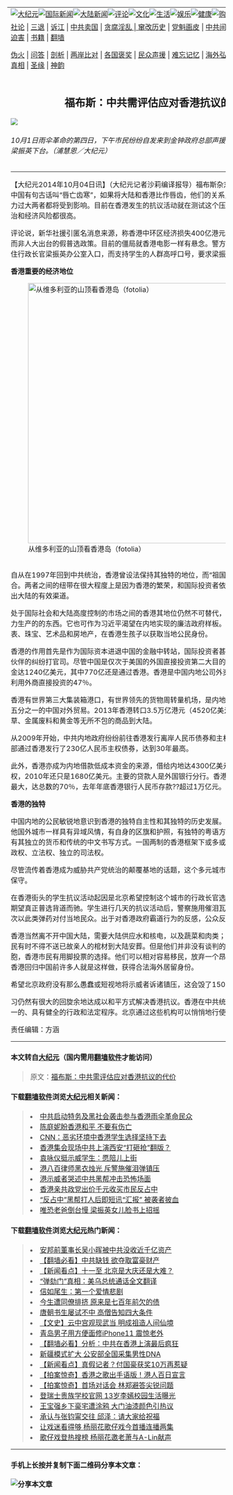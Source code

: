 <a name="1" id="1" target="_blank"></a><span id="1"></span>
<table border="0"><tr><td colspan="2" VALIGN=TOP><a href="https://github.com/asdfghy6/djy/blob/master/gb/nsc413.md#1"><img src="https://raw.githubusercontent.com/asdfghy6/1/master/t/djy/1.jpg" title="大纪元"></a><a href="https://github.com/asdfghy6/djy/blob/master/gb/n24hr.md#1"><img src="https://raw.githubusercontent.com/asdfghy6/1/master/t/djy/3.jpg" title="国际新闻"></a><a href="https://github.com/asdfghy6/djy/blob/master/gb/nsc413.md#1"><img src="https://raw.githubusercontent.com/asdfghy6/1/master/t/djy/4.jpg" title="大陆新闻"></a><a href="https://github.com/asdfghy6/djy/blob/master/gb/news392.md#1"><img src="https://raw.githubusercontent.com/asdfghy6/1/master/t/djy/5.jpg" title="评论"></a><a href="https://github.com/asdfghy6/djy/blob/master/gb/news2007.md#1"><img src="https://raw.githubusercontent.com/asdfghy6/1/master/t/djy/6.jpg" title="文化"></a><a href="https://github.com/asdfghy6/djy/blob/master/gb/news2008.md#1"><img src="https://raw.githubusercontent.com/asdfghy6/1/master/t/djy/7.jpg" title="生活"></a><a href="https://github.com/asdfghy6/djy/blob/master/gb/ncyule.md#1"><img src="https://raw.githubusercontent.com/asdfghy6/1/master/t/djy/8.jpg" title="娱乐"></a><a href="https://github.com/asdfghy6/djy/blob/master/gb/nsc1002.md#1"><img src="https://raw.githubusercontent.com/asdfghy6/1/master/t/djy/9.jpg" title="健康"><a href="https://www.youlucky.com"><img src="https://raw.githubusercontent.com/asdfghy6/1/master/t/djy/10.jpg" title="购物"></a><a href="https://www.supportepoch.org/donation?utm_medium=epochtimes&utm_source=referral&utm_campaign=donate_button_djyhomepage"><img src="https://raw.githubusercontent.com/asdfghy6/1/master/t/djy/12.jpg" title="捐款"></a></td></tr>
<tr><td colspan="2" VALIGN=TOP><a target="_blank" href="https://git.io/fjCRf">社论</a> | <a target="_blank" href="https://github.com/asdfghy6/djy/blob/master/gb/nf5657.md#1">三退</a> | <a target="_blank" href="https://github.com/asdfghy6/djy/blob/master/gb/nf6123.md#1">诉江</a> | <a target="_blank" href="https://github.com/asdfghy6/djy/blob/master/gb/nf1176117.md#1">中共卖国</a> | <a target="_blank" href="https://github.com/asdfghy6/djy/blob/master/gb/nf5773.md#1">贪腐淫乱 | <a target="_blank" href="https://github.com/asdfghy6/djy/blob/master/gb/nf1176115.md#1">窜改历史</a> | <a target="_blank" href="https://github.com/asdfghy6/djy/blob/master/gb/nf1176107.md#1">党魁画皮</a> | <a target="_blank" href="https://github.com/asdfghy6/djy/blob/master/gb/nf1320400.md#1">中共间谍</a> | <a target="_blank" href="https://github.com/asdfghy6/djy/blob/master/gb/nf1176114.md#1">破坏传统</a> | <a target="_blank" href="https://github.com/asdfghy6/djy/blob/master/gb/nf5287.md#1">恶贯满盈</a> | <a target="_blank" href="https://github.com/asdfghy6/djy/blob/master/gb/ncid278.md#1">人权</a> | <a target="_blank" href="https://github.com/asdfghy6/djy/blob/master/gb/nf1176111.md#1">迫害</a> | <a target="_blank" href="https://github.com/asdfghy6/djy/blob/master/gb/nf1235328.md#1">书籍</a> | <a target="_blank" href="https://github.com/asdfghy6/fq/blob/master/README.md?zsrh#1">翻墙</a></p><p><a target="_blank" href="https://github.com/asdfghy6/djy/blob/master/gb/nf5562.md#1">伪火</a> | <a target="_blank" href="https://github.com/asdfghy6/djy/blob/master/gb/nf4378.md#1">问答</a> | <a target="_blank" href="https://github.com/asdfghy6/djy/blob/master/gb/nf5792.md#1">剖析</a> | <a target="_blank" href="https://github.com/asdfghy6/djy/blob/master/gb/nf5735.md#1">两岸比对</a> | <a target="_blank" href="https://github.com/asdfghy6/djy/blob/master/gb/nf6119.md#1">各国褒奖</a> | <a target="_blank" href="https://github.com/asdfghy6/djy/blob/master/gb/nf6120.md#1">民众声援</a> | <a target="_blank" href="https://github.com/asdfghy6/djy/blob/master/gb/nf1188594.md#1">难忘记忆</a> | <a target="_blank" href="https://github.com/asdfghy6/djy/blob/master/gb/nf3180.md#1">海外弘传</a> | <a target="_blank" href="https://github.com/asdfghy6/djy/blob/master/gb/nf5410.md#1">万人上访</a> | <a target="_blank" href="https://github.com/asdfghy6/ntdtv/blob/master/gb/prog1530_1.md#1">和平抗议</a> | <a target="_blank" href="https://github.com/asdfghy6/djy/blob/master/gb/nf4386.md#1">支持</a> | <a target="_blank" href="https://github.com/asdfghy6/djy/blob/master/gb/nf4389.md#1">真相</a> | <a target="_blank" href="https://github.com/asdfghy6/djy/blob/master/gb/nf5790.md#1">圣缘</a> | <a target="_blank" href="https://github.com/asdfghy6/djy/blob/master/gb/nf4786.md#1">神韵</a></td></tr>
<tr><td VALIGN=TOP width="626"><h2 align=center>福布斯：中共需评估应对香港抗议的代价</h2>
<img src="http://i.epochtimes.com/assets/uploads/2014/10/141001083114100615-600x400.jpg" />
<h6>10月1日雨伞革命的第四日，下午市民纷纷自发来到金钟政府总部声援留守的学生，并留言要求梁振英下台。（浦慧恩／大纪元）
</h6>
<hr>
<p>【大纪元2014年10月04日讯】（大纪元记者沙莉编译报导）福布斯杂志10月3日发表评论说，中国有句古话叫“唇亡齿寒”，如果将大陆和香港比作唇齿，他们的关系只能承受有限的压力，压力过大两者都将受到影响。目前在香港发生的抗议活动就在测试这个压力极限，它对中港两方政治和经济风险都很高。</p>
<p>评论说，新华社援引匿名消息来源，称香港中环区经济损失400亿港元，并把它归因于学生抗议而非人大出台的假普选政策。目前的僵局就香港电影一样有悬念。警方紧张地守卫路障，学生挡住行政长官梁振英办公室入口，而支持学生的人群高呼口号，要求梁振英辞职。 </p>
<p><B>香港重要的经济地位</B><br />
	<figure id="attachment_5776621" style="width: 600px" class="wp-caption aligncenter"><img src="http://i.epochtimes.com/assets/uploads/2014/10/1409300914392483-600x400.jpg" alt="从维多利亚的山顶看香港岛（fotolia）" title="从维多利亚的山顶看香港岛（fotolia）" width="600" b="400"
	class="size-large wp-image-5776621" /></a><figcaption class="wp-caption-text">从维多利亚的山顶看香港岛（fotolia）</figcaption></figure><br />自从在1997年回到中共统治，香港曾设法保持其独特的地位，而“祖国”已经忍不住要加强它的融合。两者之间的纽带在很大程度上是因为香港的繁荣，和国际投资者依赖香港作为资金和货物进出大陆的有效渠道。</p>
<p>处于国际社会和大陆高度控制的市场之间的香港其地位仍然不可替代，它提供中国需要但没有能力生产的的东西。它也可作为习近平渴望在内地实现的廉洁政府样板。内地人则涌向香港购买手表、珠宝、艺术品和房地产，在香港生孩子以获取当地公民身份。</p>
<p>香港的作用首先是作为国际资本进退中国的金融中转站，国际投资者甚至在香港就其与内地合作伙伴的纠纷打官司。尽管中国是仅次于美国的外国直接投资第二大目的地，2013年流入中国资金达1240亿美元，其中770亿还是通过香港。香港是中国内地公司外资最大单一来源，<a href="https://github.com/asdfghy6/djy/blob/master/gb/tag/%E5%8D%A0%E4%B8%AD.md">占中</a>国利用外商直接投资的47％。</p>
<p>香港有世界第三大集装箱港口，有世界领先的货物周转量机场，是内地最重要的转口港，处理约五分之一的中国对外贸易。2013年香港转口3.5万亿港元（4520亿美元）的电子、机械到烟草、金属废料和黄金等无所不包的商品到大陆。</p>
<p>从2009年开始，中共内地政府纷纷前往香港发行离岸人民币债券和主权债券。去年，中国财政部通过香港发行了230亿人民币主权债券，达到30年最高。</p>
<p>此外，香港亦成为内地借款低成本资金的来源，借给内地达4300亿美元，包括非银行和银行债权，2010年还只是1680亿美元。主要的贷款人是外国银行分行。香港的离岸人民币流动资金池最大，达总数的70％，去年年底香港银行人民币存款??超过1万亿元。</p>
<p><B>香港的独特 </B></p>
<p>中国内地的公民敏锐地意识到香港的独特自主性和其独特的历史发展。对内地人来说，香港像其他国外城市一样具有异域风情，有自身的区旗和护照，有独特的粤语方言，有礼貌排队的习性，有其独立的货币和传统的中文书写方式。一国两制的香港框架下或多或少享受着“高度自治”的行政权、立法权、独立的司法权。</p>
<p>尽管流传着香港成为威胁共产党统治的颠覆基地的话题，这个多元城市的居民在一般情况下非常保守。</p>
<p>在香港街头的学生抗议活动起因是北京希望控制这个城市的行政长官选举，这与广大香港市民的期望真正普选背道而驰。学生进行几天的抗议活动后，警察施用催泪瓦斯。这是1967年以来首次以此类弹药对付当地民众。出于对香港政府霸道行为的反感，公众反对情绪爆发。</p>
<p>香港当然离不开中国大陆，需要大陆供应水和核电，以及蔬菜和肉类；由于土地不足，香港的居民有时不得不送已故亲人的棺材到大陆安葬。但是他们并非没有谈判的筹码。不像他们的大陆同胞，香港市民有用脚投票的选择。他们可以相对容易移民，放弃一个昂贵拥挤和嘈杂的城市。在香港回归中国前许多人就是这样做，获得合法海外居留身份。</p>
<p>希望北京政府没有那么愚蠢或短视地将示威者诉诸镇压，这会毁了150年才打开的国际门户。</p>
<p>习仍然有很大的回旋余地达成以和平方式解决香港抗议。香港在中共统治下的司法管辖区中是唯一的、具有健全的行政和法定程序。北京通过这些机构可以悄悄地行使其权力，和平解决谈判。 </p>
<p>责任编辑：方涵</p>
<hr>

#### 本文转自<a href="http://www.epochtimes.com">大纪元</a>（国内需用<a href="https://git.io/JesJV">翻墙软件</a>才能访问）
> 原文：<a href="http://www.epochtimes.com/gb/14/10/4/n4264269.htm">福布斯：中共需评估应对香港抗议的代价</a>
#### 下载<a href="https://git.io/JesJV">翻墙软件</a>浏览<a href="http://www.epochtimes.com">大纪元</a>相关新闻：
> <li><a href="http://www.epochtimes.com/gb/14/10/3/n4263515.htm">中共启动特务及黑社会袭击参与香港雨伞革命民众</a></li>
> <li><a href="http://www.epochtimes.com/gb/14/10/3/n4263859.htm">陈庭妮盼香港和平 不要有伤亡</a></li>
> <li><a href="http://www.epochtimes.com/gb/14/10/4/n4263916.htm">CNN：恶劣环境中香港学生选择坚持下去</a></li>
> <li><a href="http://www.epochtimes.com/gb/14/10/4/n4263926.htm">香港集会现场中共上演西安“打砸抢”翻版？</a></li>
> <li><a href="http://www.epochtimes.com/gb/14/10/4/n4263927.htm">袁咏仪挺示威学生：愿陪儿上街</a></li>
> <li><a href="http://www.epochtimes.com/gb/14/10/4/n4263924.htm">港八百律师黑衣烛光 斥警施催泪弹镇压</a></li>
> <li><a href="http://www.epochtimes.com/gb/14/10/4/n4263921.htm">港示威者哭述中共黑帮冲击恐怖场面</a></li>
> <li><a href="http://www.epochtimes.com/gb/14/10/4/n4263914.htm">香港亲共政党出价千元收买市民反占中</a></li>
> <li><a href="http://www.epochtimes.com/gb/14/10/3/n4263826.htm">“反占中”黑帮打人后即短讯“汇报” 被袭者披血</a></li>
> <li><a href="http://www.epochtimes.com/gb/14/10/4/n4263889.htm">唯恐老爸倒台慢 梁振英女儿脸书上招摇</a></li>

#### 下载<a href="https://git.io/JesJV">翻墙软件</a>浏览<a href="http://www.epochtimes.com">大纪元</a>热门新闻：
> <li><a href="http://www.epochtimes.com/gb/19/9/26/n11547317.htm">安邦前董事长吴小晖被中共没收近千亿资产</a></li>
> <li><a href="http://www.epochtimes.com/gb/19/9/25/n11546931.htm">【翻墙必看】中共缺钱 欲夺取富豪财产</a></li>
> <li><a href="http://www.epochtimes.com/gb/19/9/26/n11548856.htm">【新闻看点】十一至 北京是大庆还是大难？</a></li>
> <li><a href="http://www.epochtimes.com/gb/19/9/26/n11547303.htm">“弹劾门”真相：美乌总统通话全文翻译</a></li>
> <li><a href="http://www.epochtimes.com/gb/12/4/16/n3566971.htm">信如尾生：第一个爱情悲剧</a></li>
> <li><a href="http://www.epochtimes.com/gb/15/9/3/n4519621.htm">今生遭同僚排挤 原来是七百年前欠的债</a></li>
> <li><a href="http://www.epochtimes.com/gb/19/9/20/n11534314.htm">唐朝书生屡试不中 高僧告知四大条件</a></li>
> <li><a href="http://www.epochtimes.com/gb/16/7/1/n8056353.htm">【文史】云中宫观现武当 明成祖造人间仙境</a></li>
> <li><a href="http://www.epochtimes.com/gb/19/9/25/n11546708.htm">青岛男子用方便面修iPhone11 震惊老外</a></li>
> <li><a href="http://www.epochtimes.com/gb/19/9/25/n11545125.htm">【翻墙必看】分析：中共在香港上演最后疯狂</a></li>
> <li><a href="http://www.epochtimes.com/gb/19/9/25/n11546501.htm">新疆模式扩大 公安部全国采集男性DNA</a></li>
> <li><a href="http://www.epochtimes.com/gb/19/9/23/n11541603.htm">【新闻看点】真假记者？付国豪获奖10万再惹疑</a></li>
> <li><a href="http://www.epochtimes.com/gb/19/9/26/n11547040.htm">【拍案惊奇】香港之歌出手语版！港人百日宣言</a></li>
> <li><a href="http://www.epochtimes.com/gb/19/9/27/n11549383.htm">【拍案惊奇】首场对话会 林郑避答尖锐问题</a></li>
> <li><a href="http://www.epochtimes.com/gb/19/9/24/n11544222.htm">登瑞士贵族学校官网 13岁李嫣校园生活曝光</a></li>
> <li><a href="http://www.epochtimes.com/gb/19/9/24/n11544375.htm">王宝强乡下豪宅遭涂鸦 大门油漆颜色引热议</a></li>
> <li><a href="http://www.epochtimes.com/gb/19/9/25/n11545153.htm">承认与张钧甯交往 邱泽：请大家给祝福</a></li>
> <li><a href="http://www.epochtimes.com/gb/19/9/24/n11542872.htm">让戏迷看得够 杨丽花歌仔戏今首播连播两集</a></li>
> <li><a href="http://www.epochtimes.com/gb/19/9/25/n11545320.htm">歌仔戏登热搜榜 杨丽花邀老萧与A-Lin献声</a></li>
<hr>

#### 手机上长按并复制下面二维码分享本文章：<br><br><img src="http://www.hehaibao.com/qr/index.php?m=1&e=L&p=10&t=&d=https://github.com/asdfghy6/djy/blob/master/gb/14/10/4/n4264269.md%231" title="分享本文章"></td><td VALIGN=TOP><a href="https://github.com/asdfghy6/djy/blob/master/gb/16/1/21/n4622075.md?dfh#1" target="_blank"><img src="https://raw.githubusercontent.com/asdfghy6/djy/master/gb/300/wei-f1.jpg" title="中共的伪火骗局"  alt="中共的伪火骗局"></a><br><a href="https://github.com/asdfghy6/yh/blob/master/README.md?dfh#1" target="_blank"><img src="https://raw.githubusercontent.com/asdfghy6/djy/master/gb/300/yong-h.jpg" title="永恒的见证"  alt="永恒的见证"></a><br><a href="https://github.com/asdfghy6/djy/blob/master/gb/13/9/29/n3974789.md?dfh#1" target="_blank"><img src="https://raw.githubusercontent.com/asdfghy6/djy/master/gb/300/shang-lnz.jpg" title="善良女子被中共投男牢"  alt="善良女子被中共投男牢"></a><br><a href="https://github.com/asdfghy6/djy/blob/master/gb/16/3/16/n4663449.md?dfh#1" target="_blank"><img src="https://raw.githubusercontent.com/asdfghy6/djy/master/gb/300/huo-z3.jpg" title="警卫目击活摘器官"  alt="警卫目击活摘器官"></a><br><a href="https://github.com/asdfghy6/djy/blob/master/gb/16/8/7/n8177641.md?dfh#1" target="_blank"><img src="https://raw.githubusercontent.com/asdfghy6/djy/master/gb/300/huo-z4.jpg" title="证人描述活摘恐怖"  alt="证人描述活摘恐怖"></a><br><a href="https://github.com/asdfghy6/djy/blob/master/gb/10/4/19/n2881569.md?dfh#1" target="_blank"><img src="https://raw.githubusercontent.com/asdfghy6/djy/master/gb/300/huo-z1.jpg" title="揭开活摘器官黑幕"  alt="揭开活摘器官黑幕"></a><br><a href="https://github.com/asdfghy6/djy/blob/master/gb/10/11/7/n3077476.md?dfh#1" target="_blank"><img src="https://raw.githubusercontent.com/asdfghy6/djy/master/gb/300/ma-ks.jpg" title="马克思的成魔之路"  alt="马克思的成魔之路"></a><br><a href="https://github.com/asdfghy6/djy/blob/master/gb/14/6/9/n4173977.md?dfh#1" target="_blank"><img src="https://raw.githubusercontent.com/asdfghy6/djy/master/gb/300/chang-zs.jpg" title="藏字石 蕴天机"  alt="藏字石 蕴天机"></a><br><a href="https://github.com/asdfghy6/djy/blob/master/gb/18/5/10/n10381511.md?dfh#1" target="_blank"><img src="https://raw.githubusercontent.com/asdfghy6/djy/master/gb/300/st1.jpg" title="关注3亿人三退"  alt="关注3亿人三退"></a><br><a href="https://github.com/asdfghy6/djy/blob/master/gb/18/3/21/n10237682.md?dfh#1" target="_blank"><img src="https://raw.githubusercontent.com/asdfghy6/djy/master/gb/300/jie-t.jpg" title="解体中共复兴中华"  alt="解体中共复兴中华"></a><br><a href="https://github.com/asdfghy6/djy/blob/master/gb/9/2/9/n2422991.md?dfh#1" target="_blank"><img src="https://raw.githubusercontent.com/asdfghy6/djy/master/gb/300/gao-zs.jpg" title="中共迫害良心律师"  alt="中共迫害良心律师"></a><br><a href="https://github.com/asdfghy6/djy/blob/master/gb/18/12/9/n10900044.md?dfh#1" target="_blank"><img src="https://raw.githubusercontent.com/asdfghy6/djy/master/gb/300/sj1.jpg" title="303万人举报江泽民"  alt="303万人举报江泽民"></a><br><a href="https://github.com/asdfghy6/djy/blob/master/gb/18/8/28/n10672014.md?dfh#1" target="_blank"><img src="https://raw.githubusercontent.com/asdfghy6/djy/master/gb/300/sj2.jpg" title="这些官员为何起诉江泽民"  alt="这些官员为何起诉江泽民"></a><br><a href="https://github.com/asdfghy6/djy/blob/master/gb/8/12/18/n2367165.md?dfh#1" target="_blank"><img src="https://raw.githubusercontent.com/asdfghy6/djy/master/gb/300/liangan.jpg" title="海峡两岸的强烈对比"  alt="海峡两岸的强烈对比"></a><br><a href="https://github.com/asdfghy6/djy/blob/master/gb/15/5/5/n4427238.md?dfh#1" target="_blank"><img src="https://raw.githubusercontent.com/asdfghy6/djy/master/gb/300/jia-ndzl.jpg" title="加拿大总理的贺信"  alt="加拿大总理的贺信"></a><br><a href="https://github.com/asdfghy6/djy/blob/master/gb/11/6/17/n3289382.md?dfh#1" target="_blank"><img src="https://raw.githubusercontent.com/asdfghy6/djy/master/gb/300/xiao-wd.jpg" title="探寻真相兼听则明"  alt="探寻真相兼听则明"></a><br><a href="https://github.com/asdfghy6/djy/blob/master/gb/18/10/27/n10812623.md?dfh#1" target="_blank"><img src="https://raw.githubusercontent.com/asdfghy6/djy/master/gb/300/yindu.jpg" title="印度媒体报道东方"  alt="印度媒体报道东方"></a><br><a href="https://github.com/asdfghy6/djy/blob/master/gb/18/6/9/n10469652.md?dfh#1" target="_blank"><img src="https://raw.githubusercontent.com/asdfghy6/djy/master/gb/300/xie-j.jpg" title="不一样的海外校园"  alt="不一样的海外校园"></a><br><a href="https://github.com/asdfghy6/djy/blob/master/gb/7/4/5/n1669415.md?dfh#1" target="_blank"><img src="https://raw.githubusercontent.com/asdfghy6/djy/master/gb/300/li-up.jpg" title="从大师到徒弟的传奇"  alt="从大师到徒弟的传奇"></a><br><a href="https://github.com/asdfghy6/djy/blob/master/gb/17/5/26/n9191512.md?dfh#1" target="_blank"><img src="https://raw.githubusercontent.com/asdfghy6/djy/master/gb/300/zfl2.jpg" title="亿万人与东方一本奇书"  alt="亿万人与东方一本奇书"></a><br><a href="https://github.com/asdfghy6/djy/blob/master/gb/13/11/27/n4020290.md?dfh#1" target="_blank"><img src="https://raw.githubusercontent.com/asdfghy6/djy/master/gb/300/zhen-h.jpg" title="大陆见不到的震撼场面"  alt="大陆见不到的震撼场面"></a><br><a href="https://github.com/asdfghy6/djy/blob/master/gb/15/7/17/n4482910.md?dfh#1" target="_blank"><img src="https://raw.githubusercontent.com/asdfghy6/djy/master/gb/300/dalu-sk.jpg" title="人心向善 大陆当初盛况"  alt="人心向善 大陆当初盛况"></a><br><a href="https://github.com/asdfghy6/djy/blob/master/gb/9/10/15/n2689419.md?dfh#1" target="_blank"><img src="https://raw.githubusercontent.com/asdfghy6/djy/master/gb/300/zfl1.jpg" title="追寻真理 这书讲什么"  alt="追寻真理 这书讲什么"></a><br><a href="https://github.com/asdfghy6/fq/blob/master/README.md?dfh#1" target="_blank"><img src="https://raw.githubusercontent.com/asdfghy6/djy/master/gb/300/fq1.jpg" title="下载免费翻墙软件"  alt="下载免费翻墙软件"></a><br></td></tr></table>
